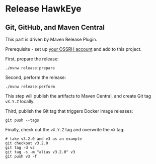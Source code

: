 # Release HawkEye

## Git, GitHub, and Maven Central

This part is driven by Maven Release Plugin.

Prerequisite - set up [your OSSRH account](https://central.sonatype.org/publish/publish-guide/) and add to this project.

First, prepare the release:

```shell
./mvnw release:prepare
```

Second, perform the release:

```shell
./mvnw release:perform
```

This step will publish the artifacts to Maven Central, and create Git tag `vX.Y.Z` locally.

Third, publish the Git tag that triggers Docker image releases:

```shell
git push --tags
```

Finally, check out the `vX.Y.Z` tag and overwrite the `vX` tag:

```shell
# take v3.2.0 and v3 as an example
git checkout v3.2.0
git tag -d v3
git tag -s -m "alias v3.2.0" v3
git push v3 -f
```

